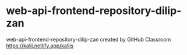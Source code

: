 # web-api-frontend-repository-dilip-zan
web-api-frontend-repository-dilip-zan created by GitHub Classroom
https://kalij.netlify.app/kalijs
<!-- Dilip Dawadi - Softwarica College-->

